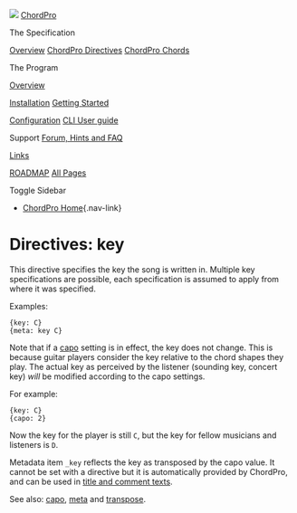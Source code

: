 ![](../images/chordpro-icon.png)
[ChordPro](https://www.chordpro.org/chordpro/home/)

The Specification

[Overview](https://www.chordpro.org/chordpro/chordpro-introduction/)
[ChordPro Directives](./chordpro-directives.md)
[ChordPro Chords](./chordpro-chords.md)


The Program

[Overview](https://www.chordpro.org/chordpro/chordpro-reference-implementation/)

[Installation](https://www.chordpro.org/chordpro/chordpro-installation/)
[Getting Started](https://www.chordpro.org/chordpro/chordpro-getting-started/)

[Configuration](https://www.chordpro.org/chordpro/chordpro-configuration/)
[CLI User guide](https://www.chordpro.org/chordpro/using-chordpro/)


Support
[Forum, Hints and FAQ](https://www.chordpro.org/chordpro/support/)

[Links](https://www.chordpro.org/chordpro/links/)

[ROADMAP](https://www.chordpro.org/chordpro/roadmap/)
[All Pages](https://www.chordpro.org/chordpro/allpages/)


Toggle Sidebar

-   [ChordPro Home](https://www.chordpro.org/chordpro/){.nav-link}

Directives: key
===============

This directive specifies the key the song is written in. Multiple key
specifications are possible, each specification is assumed to apply from
where it was specified.

Examples:

    {key: C}
    {meta: key C}

Note that if a
[capo](./directives-capo.md) setting is in
effect, the key does not change. This is because guitar players consider
the key relative to the chord shapes they play. The actual key as
perceived by the listener (sounding key, concert key) *will* be modified
according to the capo settings.

For example:

    {key: C}
    {capo: 2}

Now the key for the player is still `C`, but the key for fellow
musicians and listeners is `D`.

Metadata item `_key` reflects the key as transposed by the capo value.
It cannot be set with a directive but it is automatically provided by
ChordPro, and can be used in [title and comment
texts](https://www.chordpro.org/chordpro/chordpro-configuration-format-strings/).

See also: [capo](./directives-capo.md),
[meta](./directives-meta.md) and
[transpose](./directives-transpose.md).
